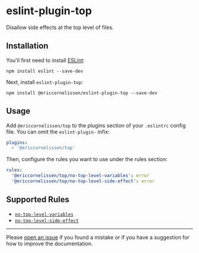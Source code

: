# eslint-plugin-top

Disallow side effects at the top level of files.

## Installation

You'll first need to install [ESLint]:

```shell
npm install eslint --save-dev
```

Next, install `eslint-plugin-top`:

```shell
npm install @ericcornelissen/eslint-plugin-top --save-dev
```

## Usage

Add `@ericcornelissen/top` to the plugins section of your `.eslintrc` config
file. You can omit the `eslint-plugin-` infix:

```yaml
plugins:
  - '@ericcornelissen/top'
```

Then, configure the rules you want to use under the rules section:

```yaml
rules:
  '@ericcornelissen/top/no-top-level-variables': error
  '@ericcornelissen/top/no-top-level-side-effect': error
```

## Supported Rules

- [`no-top-level-variables`]
- [`no-top-level-side-effect`]

---

Please [open an issue] if you found a mistake or if you have a suggestion for
how to improve the documentation.

[eslint]: https://eslint.org/
[open an issue]: https://github.com/ericcornelissen/eslint-plugin-top/issues/new?labels=documentation&template=documentation.md
[`no-top-level-variables`]: docs/rules/no-top-level-variables.md
[`no-top-level-side-effect`]: docs/rules/no-top-level-side-effect.md
